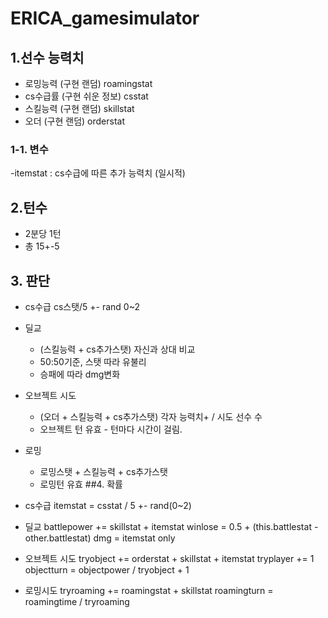 # ERICA_gamesimulator
## 1.선수 능력치
- 로밍능력 (구현 랜덤) roamingstat
- cs수급률 (구현 쉬운 정보) csstat
- 스킬능력 (구현 랜덤) skillstat
- 오더 (구현 랜덤) orderstat

### 1-1. 변수
-itemstat : cs수급에 따른 추가 능력치 (일시적)

## 2.턴수
- 2분당 1턴
- 총 15+-5

## 3. 판단
- cs수급
	cs스탯/5 +- rand 0~2
- 딜교
	- (스킬능력 + cs추가스탯) 자신과 상대 비교
	- 50:50기준, 스탯 따라 유불리
	- 승패에 따라 dmg변화
- 오브젝트 시도
	- (오더 + 스킬능력 + cs추가스탯) 각자 능력치+ / 시도 선수 수
	- 오브젝트 턴 유효 - 턴마다 시간이 걸림.
- 로밍
	- 로밍스탯 + 스킬능력 + cs추가스탯
	- 로밍턴 유효
##4. 확률

- cs수급 
	itemstat = csstat / 5 +- rand(0~2)

- 딜교
	battlepower += skillstat + itemstat
	winlose = 0.5 + (this.battlestat -other.battlestat)
	dmg = itemstat only

- 오브젝트 시도
	tryobject += orderstat + skillstat + itemstat
	tryplayer += 1
	objectturn = objectpower / tryobject + 1

- 로밍시도
	tryroaming += roamingstat + skillstat
	roamingturn = roamingtime / tryroaming 
